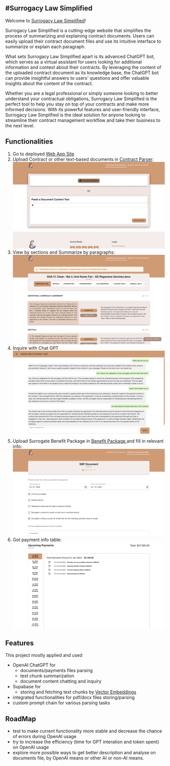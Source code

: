#Surrogacy Law Simplified
---
Welcome to [Surrogacy Law Simplified]!

Surrogacy Law Simplified is a cutting-edge website that simplifies the process of summarizing and explaining contract documents. Users can easily upload their contract document files and use its intuitive interface to summarize or explain each paragraph.

What sets Surrogacy Law Simplified apart is its advanced ChatGPT bot, which serves as a virtual assistant for users looking for additional information and context about their contracts. By leveraging the content of the uploaded contract document as its knowledge base, the ChatGPT bot can provide insightful answers to users' questions and offer valuable insights about the content of the contract.

Whether you are a legal professional or simply someone looking to better understand your contractual obligations, Surrogacy Law Simplified is the perfect tool to help you stay on top of your contracts and make more informed decisions. With its powerful features and user-friendly interface, Surrogacy Law Simplified is the ideal solution for anyone looking to streamline their contract management workflow and take their business to the next level.

## Functionalities
1. Go to deployed [Web App Site]
2. Upload Contract or other text-based documents in [Contract Parser]:
   ![plot](./imgs/contract_upload.png)
3. View by sections and Summarize by paragraphs:
   ![plot](./imgs/contract_summarize.png)
4. Inquire with Chat GPT
   ![plot](./imgs/contract_chat.png)
5. Upload Surrogate Benefit Package in [Benefit Package],and fill in relevant info:
   ![plot](./imgs/sbp_fill_info.png)
6. Got payment info table:
   ![plot](./imgs/sbp_payments.png)

## Features
This project mostly applied and used 
- OpenAI ChatGPT for 
  - documents/payments files parsing
  - text chunk summarization
  - document content chatting and inquiry
- Supabase for
  - storing and fetching text chunks by [Vector Embeddings]
- integrated functionalities for pdf/docx files storing/parsing
- custom prompt chain for various parsing tasks

## RoadMap
- test to make current functionality more stable and decrease the chance of errors during OpenAI usage
- try to increase the efficiency (time for GPT interation and token spent) on OpenAI usage
- explore more possible ways to get better description and analyse on documents file, by OpenAI means or other AI or non-AI means.

[Surrogacy Law Simplified]: https://surrogacy.carrd.co/
[Web App Site]: https://gs-law-simplified.vercel.app
[Contract Parser]: https://gs-law-simplified.vercel.app
[Benefit Package]: https://gs-law-simplified.vercel.app/sbp
[Vector Embeddings]: https://platform.openai.com/docs/guides/embeddings/what-are-embeddings
